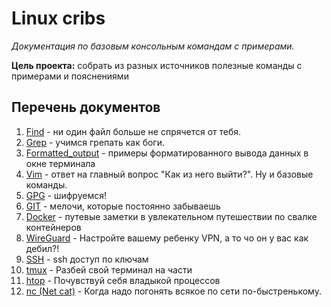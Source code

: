 # Linux cribs 

_Документация по базовым консольным командам с примерами._

__Цель проекта:__ собрать из разных источников полезные команды с примерами и пояснениями

## Перечень документов

1) [Find](/docs/Find.md) - ни один файл больше не спрячется от тебя. 
2) [Grep](/docs/Grep.md) - учимся грепать как боги.
3) [Formatted_output](/docs/Formatted_output.md) - примеры форматированного вывода данных в окне терминала
4) [Vim](/docs/Vim.md) - ответ на главный вопрос "Как из него выйти?". Ну и базовые команды.
5) [GPG](/docs/GPG.md) - шифруемся!
6) [GIT](/docs/git.md) - мелочи, которые постоянно забываешь
7) [Docker](/docs/Docker.md) - путевые заметки в увлекательном путешествии по свалке контейнеров
8) [WireGuard](/docs/WireGuard.md) - Настройте вашему ребенку VPN, а то чо он у вас как дебил?! 
9) [SSH](/docs/ssh.md) - ssh доступ по ключам
10) [tmux](/docs/tmux) - Разбей свой терминал на части
11) [htop](/docs/htop) - Почувствуй себя владыкой процессов
12) [nc (Net cat)](/docs/nc) - Когда надо погонять всякое по сети по-быстренькому.
